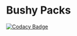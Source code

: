 # Bushy Packs

[![Codacy Badge](https://api.codacy.com/project/badge/Grade/23c9f9619fca4d1193ed51767f614aa9)](https://app.codacy.com/app/busheezy/bushy-packs?utm_source=github.com&utm_medium=referral&utm_content=busheezy/bushy-packs&utm_campaign=Badge_Grade_Dashboard)
